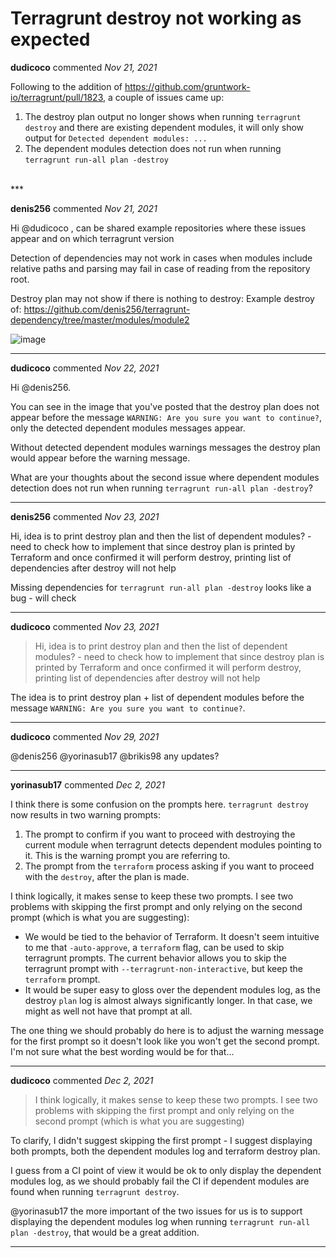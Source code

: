 # Terragrunt destroy not working as expected

**dudicoco** commented *Nov 21, 2021*

Following to the addition of https://github.com/gruntwork-io/terragrunt/pull/1823, a couple of issues came up:

1. The destroy plan output no longer shows when running `terragrunt destroy` and there are existing dependent modules, it will only show output for `Detected dependent modules: ...`
2. The dependent modules detection does not run when running `terragrunt run-all plan -destroy`
<br />
***


**denis256** commented *Nov 21, 2021*

Hi @dudicoco , can be shared example repositories where these issues appear and on which terragrunt version

Detection of dependencies may not work in cases when modules include relative paths and parsing may fail in case of reading from the repository root.

Destroy plan may not show if there is nothing to destroy:
Example destroy of: https://github.com/denis256/terragrunt-dependency/tree/master/modules/module2

![image](https://user-images.githubusercontent.com/10694338/142774969-455751a2-8781-4371-b3bc-f77ddb3050b3.png)




***

**dudicoco** commented *Nov 22, 2021*

Hi @denis256.

You can see in the image that you've posted that the destroy plan does not appear before the message `WARNING: Are you sure you want to continue?`, only the detected dependent modules messages appear. 

Without detected dependent modules warnings messages the destroy plan would appear before the warning message.

What are your thoughts about the second issue where dependent modules detection does not run when running `terragrunt run-all plan -destroy`?
***

**denis256** commented *Nov 23, 2021*

Hi, idea is to print destroy plan and then the list of dependent modules? - need to check how to implement that since destroy plan is printed by Terraform and once confirmed it will perform destroy, printing list of dependencies after destroy will not help

Missing dependencies for `terragrunt run-all plan -destroy`  looks like a bug - will check
***

**dudicoco** commented *Nov 23, 2021*

> Hi, idea is to print destroy plan and then the list of dependent modules? - need to check how to implement that since destroy plan is printed by Terraform and once confirmed it will perform destroy, printing list of dependencies after destroy will not help
> 

The idea is to print destroy plan + list of dependent modules before the message `WARNING: Are you sure you want to continue?`.


***

**dudicoco** commented *Nov 29, 2021*

@denis256 @yorinasub17 @brikis98 any updates?
***

**yorinasub17** commented *Dec 2, 2021*

I think there is some confusion on the prompts here. `terragrunt destroy` now results in two warning prompts:

1. The prompt to confirm if you want to proceed with destroying the current module when terragrunt detects dependent modules pointing to it. This is the warning prompt you are referring to.
2. The prompt from the `terraform` process asking if you want to proceed with the `destroy`, after the plan is made.

I think logically, it makes sense to keep these two prompts. I see two problems with skipping the first prompt and only relying on the second prompt (which is what you are suggesting):

- We would be tied to the behavior of Terraform. It doesn't seem intuitive to me that `-auto-approve`, a `terraform` flag, can be used to skip terragrunt prompts. The current behavior allows you to skip the terragrunt prompt with `--terragrunt-non-interactive`, but keep the `terraform` prompt.
- It would be super easy to gloss over the dependent modules log, as the destroy `plan` log is almost always significantly longer. In that case, we might as well not have that prompt at all.

The one thing we should probably do here is to adjust the warning message for the first prompt so it doesn't look like you won't get the second prompt. I'm not sure what the best wording would be for that...


***

**dudicoco** commented *Dec 2, 2021*

> I think logically, it makes sense to keep these two prompts. I see two problems with skipping the first prompt and only relying on the second prompt (which is what you are suggesting)

To clarify, I didn't suggest skipping the first prompt - I suggest displaying both prompts, both the dependent modules log and terraform destroy plan.

I guess from a CI point of view it would be ok to only display the dependent modules log, as we should probably fail the CI if dependent modules are found when running `terragrunt destroy`.

@yorinasub17 the more important of the two issues for us is to support displaying the dependent modules log when running `terragrunt run-all plan -destroy`, that would be a great addition.
***


